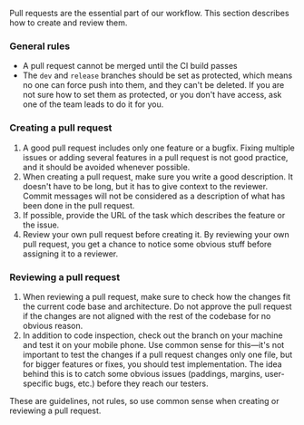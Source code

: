 Pull requests are the essential part of our workflow. This section describes how to create and review them.

### General rules
- A pull request cannot be merged until the CI build passes
- The `dev` and `release` branches should be set as protected, which means no one can force push into them, and they can't be deleted. If you are not sure how to set them as protected, or you don't have access, ask one of the team leads to do it for you.

### Creating a pull request

1. A good pull request includes only one feature or a bugfix. Fixing multiple issues or adding several features in a pull request is not good practice, and it should be avoided whenever possible. 
2. When creating a pull request, make sure you write a good description. It doesn't have to be long, but it has to give context to the reviewer. Commit messages will not be considered as a description of what has been done in the pull request. 
3. If possible, provide the URL of the task which describes the feature or the issue.
4. Review your own pull request before creating it. By reviewing your own pull request, you get a chance to notice some obvious stuff before assigning it to a reviewer. 

### Reviewing a pull request

1. When reviewing a pull request, make sure to check how the changes fit the current code base and architecture. Do not approve the pull request if the changes are not aligned with the rest of the codebase for no obvious reason.
2. In addition to code inspection, check out the branch on your machine and test it on your mobile phone. Use common sense for this—it's not important to test the changes if a pull request changes only one file, but for bigger features or fixes, you should test implementation. The idea behind this is to catch some obvious issues (paddings, margins, user-specific bugs, etc.) before they reach our testers.

These are guidelines, not rules, so use common sense when creating or reviewing a pull request.
